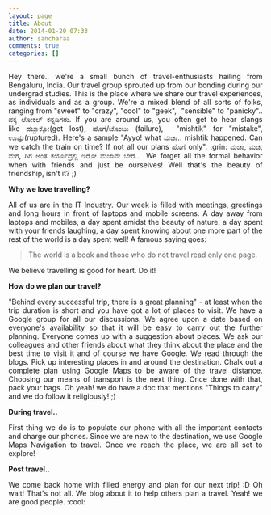 ```yaml
---
layout: page
title: About
date: 2014-01-20 07:33
author: sancharaa
comments: true
categories: []
---
```

<p style="text-align:justify;">Hey there.. we're a small bunch of travel-enthusiasts hailing from Bengaluru, India. Our travel group sprouted up from our bonding during our undergrad studies. This is the place where we share our travel experiences, as individuals and as a group. We're a mixed blend of all sorts of folks, ranging from "sweet" to "crazy", "cool" to "geek",  "sensible" to "panicky".. ಪಕ್ಕ ಲೋಕಲ್ ಕನ್ನಡಿಗರು. If you are around us, you often get to hear slangs like ದಬ್ಬಾಕ್ಕೋ(get lost), ಹೊಗೆ/ಚೊಂಬು (failure),  "mishtik" for "mistake", ಊಷ್ಟು(ruptured). Here's a sample "Ayyo! what ಮಚಾ.. mishtik happened. Can we catch the train on time? If not all our plans ಹೊಗೆ only". :grin: ಮಚಾ, ಮಚಿ, ಮಗ, ಗಿಗ ಅಂತ ಕರ್ಯೊದ್ರಲ್ಲಿ ಇರೋ ಮಜಾನೇ ಬೇರೆ..  We forget all the formal behavior when with friends and just be ourselves! Well that's the beauty of friendship, isn't it? ;)</p>
<p style="text-align:justify;"><strong>Why we love travelling?</strong></p>
<p style="text-align:justify;">All of us are in the IT Industry. Our week is filled with meetings, greetings and long hours in front of laptops and mobile screens. A day away from laptops and mobiles, a day spent amidst the beauty of nature, a day spent with your friends laughing, a day spent knowing about one more part of the rest of the world is a day spent well! A famous saying goes:</p>

<blockquote>The world is a book and those who do not travel read only one page.</blockquote>
We believe travelling is good for heart. Do it!
<p style="text-align:justify;"><strong>How do we plan our travel?</strong></p>
<p style="text-align:justify;">"Behind every successful trip, there is a great planning" - at least when the trip duration is short and you have got a lot of places to visit. We have a Google group for all our discussions. We agree upon a date based on everyone's availability so that it will be easy to carry out the further planning. Everyone comes up with a suggestion about places. We ask our colleagues and other friends about what they think about the place and the best time to visit it and of course we have Google. We read through the blogs. Pick up interesting places in and around the destination. Chalk out a complete plan using Google Maps to be aware of the travel distance. Choosing our means of transport is the next thing. Once done with that, pack your bags. Oh yeah! we do have a doc that mentions "Things to carry" and we do follow it religiously! ;)</p>
<p style="text-align:justify;"><strong>During travel..</strong></p>
<p style="text-align:justify;">First thing we do is to populate our phone with all the important contacts and charge our phones. Since we are new to the destination, we use Google Maps Navigation to travel. Once we reach the place, we are all set to explore!</p>
<p style="text-align:justify;"><strong>Post travel..</strong></p>
<p style="text-align:justify;">We come back home with filled energy and plan for our next trip! :D Oh wait! That's not all. We blog about it to help others plan a travel. Yeah! we are good people. :cool:</p>
